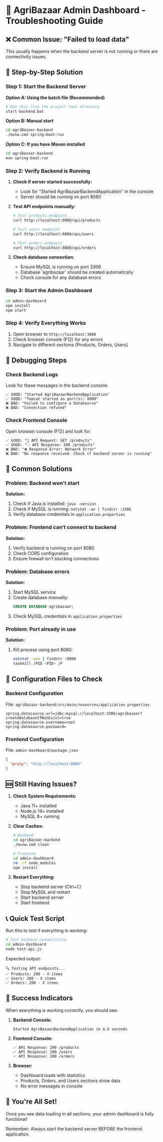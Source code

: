 # 🔧 AgriBazaar Admin Dashboard - Troubleshooting Guide

## ❌ Common Issue: "Failed to load data"

This usually happens when the backend server is not running or there are connectivity issues.

## 🚀 Step-by-Step Solution

### Step 1: Start the Backend Server

**Option A: Using the batch file (Recommended)**
```bash
# Run this from the project root directory
start-backend.bat
```

**Option B: Manual start**
```bash
cd agriBazaar-backend
./mvnw.cmd spring-boot:run
```

**Option C: If you have Maven installed**
```bash
cd agriBazaar-backend
mvn spring-boot:run
```

### Step 2: Verify Backend is Running

1. **Check if server started successfully:**
   - Look for "Started AgriBazaarBackendApplication" in the console
   - Server should be running on port 8080

2. **Test API endpoints manually:**
   ```bash
   # Test products endpoint
   curl http://localhost:8080/api/products
   
   # Test users endpoint
   curl http://localhost:8080/api/users
   
   # Test orders endpoint
   curl http://localhost:8080/api/orders
   ```

3. **Check database connection:**
   - Ensure MySQL is running on port 3306
   - Database 'agribazaar' should be created automatically
   - Check console for any database errors

### Step 3: Start the Admin Dashboard

```bash
cd admin-dashboard
npm install
npm start
```

### Step 4: Verify Everything Works

1. Open browser to `http://localhost:3000`
2. Check browser console (F12) for any errors
3. Navigate to different sections (Products, Orders, Users)

## 🐛 Debugging Steps

### Check Backend Logs
Look for these messages in the backend console:
```
✅ GOOD: "Started AgriBazaarBackendApplication"
✅ GOOD: "Tomcat started on port(s): 8080"
❌ BAD: "Failed to configure a DataSource"
❌ BAD: "Connection refused"
```

### Check Frontend Console
Open browser console (F12) and look for:
```
✅ GOOD: "🔄 API Request: GET /products"
✅ GOOD: "✅ API Response: 200 /products"
❌ BAD: "❌ Response Error: Network Error"
❌ BAD: "No response received. Check if backend server is running"
```

## 🔧 Common Solutions

### Problem: Backend won't start
**Solution:**
1. Check if Java is installed: `java -version`
2. Check if MySQL is running: `netstat -an | findstr :3306`
3. Verify database credentials in `application.properties`

### Problem: Frontend can't connect to backend
**Solution:**
1. Verify backend is running on port 8080
2. Check CORS configuration
3. Ensure firewall isn't blocking connections

### Problem: Database errors
**Solution:**
1. Start MySQL service
2. Create database manually: 
   ```sql
   CREATE DATABASE agribazaar;
   ```
3. Check MySQL credentials in `application.properties`

### Problem: Port already in use
**Solution:**
1. Kill process using port 8080:
   ```bash
   netstat -ano | findstr :8080
   taskkill /PID <PID> /F
   ```

## 📝 Configuration Files to Check

### Backend Configuration
File: `agriBazaar-backend/src/main/resources/application.properties`
```properties
spring.datasource.url=jdbc:mysql://localhost:3306/agribazaar?createDatabaseIfNotExist=true
spring.datasource.username=root
spring.datasource.password=
```

### Frontend Configuration
File: `admin-dashboard/package.json`
```json
{
  "proxy": "http://localhost:8080"
}
```

## 🆘 Still Having Issues?

1. **Check System Requirements:**
   - Java 11+ installed
   - Node.js 14+ installed
   - MySQL 8+ running

2. **Clear Caches:**
   ```bash
   # Backend
   cd agriBazaar-backend
   ./mvnw.cmd clean
   
   # Frontend
   cd admin-dashboard
   rm -rf node_modules
   npm install
   ```

3. **Restart Everything:**
   - Stop backend server (Ctrl+C)
   - Stop MySQL and restart
   - Start backend server
   - Start frontend

## 📞 Quick Test Script

Run this to test if everything is working:

```bash
# Test backend connectivity
cd admin-dashboard
node test-api.js
```

Expected output:
```
🔍 Testing API endpoints...
✅ Products: 200 - X items
✅ Users: 200 - X items  
✅ Orders: 200 - X items
```

## 🎯 Success Indicators

When everything is working correctly, you should see:

1. **Backend Console:**
   ```
   Started AgriBazaarBackendApplication in X.X seconds
   ```

2. **Frontend Console:**
   ```
   ✅ API Response: 200 /products
   ✅ API Response: 200 /users
   ✅ API Response: 200 /orders
   ```

3. **Browser:**
   - Dashboard loads with statistics
   - Products, Orders, and Users sections show data
   - No error messages in console

## 🎉 You're All Set!

Once you see data loading in all sections, your admin dashboard is fully functional!

Remember: Always start the backend server BEFORE the frontend application.
